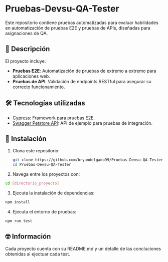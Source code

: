 # Pruebas-Devsu-QA-Tester

Este repositorio contiene pruebas automatizadas para evaluar habilidades en automatización de pruebas E2E y pruebas de APIs, diseñadas para asignaciones de QA.

## 🧪 Descripción

El proyecto incluye:

- **Pruebas E2E**: Automatización de pruebas de extremo a extremo para aplicaciones web.
- **Pruebas de API**: Validación de endpoints RESTful para asegurar su correcto funcionamiento.

## 🛠️ Tecnologías utilizadas

- [Cypress](https://www.cypress.io/): Framework para pruebas E2E.
- [Swagger Petstore API](https://petstore.swagger.io/): API de ejemplo para pruebas de integración.

## 🚀 Instalación

1. Clona este repositorio:

   ```bash
   git clone https://github.com/bryandelgado99/Pruebas-Devsu-QA-Tester.git
   cd Pruebas-Devsu-QA-Tester
   ```

2. Navega entre los proyectos con:

  ``` bash
  cd [directorio_proyecto]
  ```

3. Ejecuta la instalación de dependencias:
  
  ``` bash
  npm install
  ```

4. Ejecuta el entorno de pruebas:

  ``` bash
  npm run test
  ```
## 🤓 Información

Cada proyecto cuenta con su README.md y un detalle de las concluciones obtenidas al ejectuar cada test.
